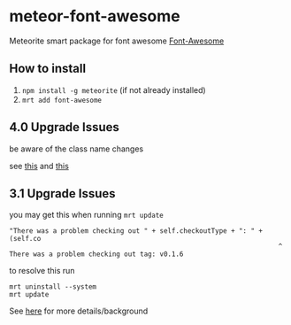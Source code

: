 meteor-font-awesome
===================

Meteorite smart package for font awesome
[Font-Awesome](http://fortawesome.github.com/Font-Awesome/)

## How to install
1. `npm install -g meteorite` (if not already installed)
2. `mrt add font-awesome`

## 4.0 Upgrade Issues
be aware of the class name changes

see [this](http://fortawesome.github.io/Font-Awesome/whats-new/) and [this](https://github.com/FortAwesome/Font-Awesome/wiki/Upgrading-from-3.2.1-to-4)


## 3.1 Upgrade Issues
you may get this when running `mrt update`

```
"There was a problem checking out " + self.checkoutType + ": " + (self.co
                                                                    ^
There was a problem checking out tag: v0.1.6
```

to resolve this run

```
mrt uninstall --system
mrt update
```

See [here](https://github.com/nate-strauser/meteor-font-awesome/issues/5) for more details/background
